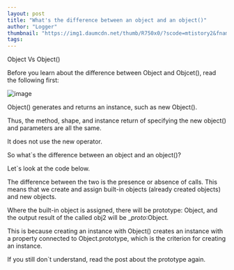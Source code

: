 ```yaml
---
layout: post
title: "What's the difference between an object and an object()"
author: "Logger"
thumbnail: "https://img1.daumcdn.net/thumb/R750x0/?scode=mtistory2&fname=https%3A%2F%2Ft1.daumcdn.net%2Fcfile%2Ftistory%2F243EF43956A00C8833"
tags: 
---
```



Object Vs Object()

Before you learn about the difference between Object and Objcet(), read the following first:

![image](https://t1.daumcdn.net/cfile/tistory/243EF43956A00C8833)

Object() generates and returns an instance, such as new Object().

Thus, the method, shape, and instance return of specifying the new object() and parameters are all the same.

It does not use the new operator.

So what`s the difference between an object and an object()?

Let`s look at the code below.

The difference between the two is the presence or absence of calls. This means that we create and assign built-in objects (already created objects) and new objects.

Where the built-in object is assigned, there will be prototype: Object, and the output result of the called obj2 will be __proto_:Object.

This is because creating an instance with Object() creates an instance with a property connected to Object.prototype, which is the criterion for creating an instance.

If you still don`t understand, read the post about the prototype again.